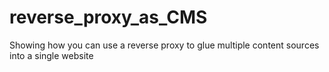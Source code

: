 reverse_proxy_as_CMS
====================

Showing how you can use a reverse proxy to glue multiple content sources into a single website